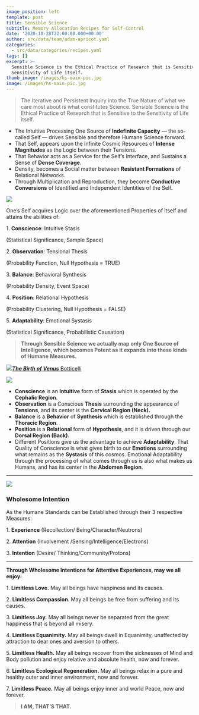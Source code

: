 ```yaml
---
image_position: left
template: post
title: Sensible Science
subtitle: Memory Allocation Recipes for Self-Control
date: '2020-10-28T22:00:00.000+00:00'
author: src/data/team/adam-apricot.yaml
categories:
  - src/data/categories/recipes.yaml
tags: []
excerpt: >-
  Sensible Science is the Ethical Practice of Research that is Sensitive to the
  Sensitivity of Life itself.
thumb_image: /images/hs-main-pic.jpg
image: /images/hs-main-pic.jpg
---
```

> The Iterative and Persistent Inquiry into the True Nature of what we care most about is what constitutes Science. Sensible Science is the Ethical Practice of Research that is Sensitive to the Sensitivity of Life itself.

* The Intuitive Processing One Source of **Indefinite Capacity** — the so-called Self — drives Sensible and therefore Humane Science forward.
* That Self, appears upon the Infinite Cosmic Resources of **Intense Magnitudes** as the Logic between their Tensions.
* That Behavior acts as a Service for the Self’s Interface, and Sustains a Sense of **Dense Coverage**.
* Density, becomes a Social matter between **Resistant Formations** of Relational Networks.
* Through Multiplication and Reproduction, they become **Conductive Conversions** of Identified and Independent Identities of the Self.

![](https://cdn-images-1.medium.com/max/906/1*oPQEniBrdC5IXYrb8PPOtA.png)

One’s Self acquires Logic over the aforementioned Properties of itself and attains the abilities of:

1\. **Conscience**: Intuitive Stasis

(Statistical Significance, Sample Space)

2\. **Observation**: Tensional Thesis

(Probability Function, Null Hypothesis = TRUE)

3\. **Balance**: Behavioral Synthesis

(Probability Density, Event Space)

4\. **Position**: Relational Hypothesis

(Probability Clustering, Null Hypothesis = FALSE)

5\. **Adaptability**: Emotional Systasis

(Statistical Significance, Probabilistic Causation)

> **Through Sensible Science we actually map only One Source of Intelligence, which becomes Potent as it expands into these kinds of Humane Measures.**

![](https://cdn-images-1.medium.com/max/2600/1*X9xwe8dHLOB9ePjEoc1UKQ.jpeg)[**_The Birth of Venus_** Botticelli](https://en.wikipedia.org/wiki/The_Birth_of_Venus)

![](https://cdn-images-1.medium.com/max/906/1*0mMk5xcIeAEiWfIgI9V7Aw.png)

* **Conscience** is an **Intuitive** form of **Stasis** which is operated by the **Cephalic Region**.
* **Observation** is a Conscious **Thesis** surrounding the appearance of **Tensions**, and its center is the **Cervical Region (Neck).**
* **Balance** is a **Behavior** of **Synthesis** which is established through the **Thoracic Region**.
* **Position** is a **Relational** form of **Hypothesis**, and it is driven through our **Dorsal Region (Back).**
* Different Positions give us the advantage to achieve **Adaptability**. That Quality of Conscience is what gives birth to our **Emotions** surrounding what remains as the **Systasis** of this cosmos. Emotional Adaptability through the processing of what comes through us is also what makes us Humans, and has its center in the **Abdomen Region**.

***

![](https://cdn-images-1.medium.com/max/906/1*V-yeafwBpzLUyCcnJ2TXaA.png)

### Wholesome Intention

As the Humane Standards can be Established through their 3 respective Measures:

1\. **Experience** (Recollection/ Being/Character/Neutrons)

2\. **Attention** (Involvement /Sensing/Intelligence/Electrons)

3\. **Intention** (Desire/ Thinking/Community/Protons)

***

**Through Wholesome Intentions for Attentive Experiences, may we all enjoy:**

1\. **Limitless Love.** May all beings have happiness and its causes.

2\. **Limitless Compassion**. May all beings be free from suffering and its causes.

3\. **Limitless Joy.** May all beings never be separated from the great happiness that is beyond all misery.

4\. **Limitless Equanimity.** May all beings dwell in Equanimity, unaffected by attraction to dear ones and aversion to others.

5\. **Limitless Health.** May all beings recover from the sicknesses of Mind and Body pollution and enjoy relative and absolute health, now and forever.

6\. **Limitless Ecological Regeneration.** May all beings relax in a pure and healthy outer and inner environment, now and forever.

7\. **Limitless Peace.** May all beings enjoy inner and world Peace, now and forever.

> **I AM, THAT’S THAT.**